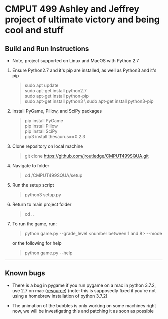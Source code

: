 # CMPUT 499 Ashley and Jeffrey project of ultimate victory and being cool and stuff

## Build and Run Instructions 

* Note, project supported on Linux and MacOS with Python 2.7
1. Ensure Python2.7 and it's pip are installed, as well as Python3 and it's pip 
    > sudo apt update \
    sudo apt-get install python2.7 \
    sudo apt-get install python-pip \
    sudo apt-get install python3 \ 
    sudo apt-get install python3-pip
2. Install PyGame, Pillow, and SciPy packages 
    > pip install PyGame \
    pip install Pillow \
    pip install SciPy \
    pip3 install thesaurus==0.2.3 
3. Clone repository on local machine 
    > git clone https://github.com/jroutledge/CMPUT499SQUA.git
4. Navigate to folder 
    > cd <path to folder>/CMPUT499SQUA/setup
5. Run the setup script  
    > python3 setup.py
6. Return to main project folder
    > cd ..
7. To run the game, run:
    > python game.py --grade_level <number between 1 and 8> --mode <Synonym or Antonym>
    
    or the following for help 
    
    > python game.py --help

---

## Known bugs

* There is a bug in pygame if you run pygame on a mac in python 3.7.2, use 2.7 on mac ([resource](https://www.python.org/downloads/mac-osx/)) (note: this is supposedly fixed if you're not using a homebrew installation of python 3.7.2)

* The animation of the bubbles is only working on some machines right now, we will be investigating this and patching it as soon as possible
